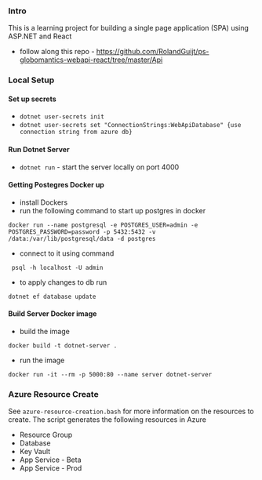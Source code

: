 ### Intro
This is a learning project for building a single page application (SPA) using ASP.NET and React
- follow along this repo - https://github.com/RolandGuijt/ps-globomantics-webapi-react/tree/master/Api

### Local Setup
#### Set up secrets
- `dotnet user-secrets init`
- `dotnet user-secrets set "ConnectionStrings:WebApiDatabase" {use connection string from azure db}`

#### Run Dotnet Server
- `dotnet run` - start the server locally on port 4000

#### Getting Postegres Docker up
- install Dockers
- run the following command to start up postgres in docker
```
docker run --name postgresql -e POSTGRES_USER=admin -e POSTGRES_PASSWORD=password -p 5432:5432 -v /data:/var/lib/postgresql/data -d postgres

```

- connect to it using command
```
 psql -h localhost -U admin
```

- to apply changes to db run
```
dotnet ef database update
```

#### Build Server Docker image
- build the image
```
docker build -t dotnet-server .
```

- run the image
```
docker run -it --rm -p 5000:80 --name server dotnet-server
```

### Azure Resource Create
See `azure-resource-creation.bash` for more information on the resources to create. The script generates the following resources in Azure
- Resource Group
- Database
- Key Vault
- App Service - Beta
- App Service - Prod
